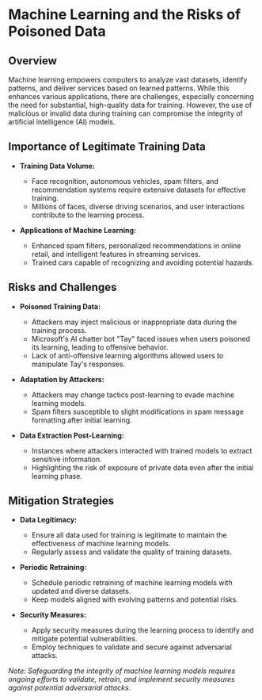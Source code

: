 # Machine Learning and the Risks of Poisoned Data

## Overview

Machine learning empowers computers to analyze vast datasets, identify patterns, and deliver services based on learned patterns. While this enhances various applications, there are challenges, especially concerning the need for substantial, high-quality data for training. However, the use of malicious or invalid data during training can compromise the integrity of artificial intelligence (AI) models.

## Importance of Legitimate Training Data

- **Training Data Volume:**
	- Face recognition, autonomous vehicles, spam filters, and recommendation systems require extensive datasets for effective training.
	- Millions of faces, diverse driving scenarios, and user interactions contribute to the learning process.

- **Applications of Machine Learning:**
	- Enhanced spam filters, personalized recommendations in online retail, and intelligent features in streaming services.
	- Trained cars capable of recognizing and avoiding potential hazards.

## Risks and Challenges

- **Poisoned Training Data:**
	- Attackers may inject malicious or inappropriate data during the training process.
	- Microsoft's AI chatter bot "Tay" faced issues when users poisoned its learning, leading to offensive behavior.
	- Lack of anti-offensive learning algorithms allowed users to manipulate Tay's responses.

- **Adaptation by Attackers:**
	- Attackers may change tactics post-learning to evade machine learning models.
	- Spam filters susceptible to slight modifications in spam message formatting after initial learning.

- **Data Extraction Post-Learning:**
	- Instances where attackers interacted with trained models to extract sensitive information.
	- Highlighting the risk of exposure of private data even after the initial learning phase.

## Mitigation Strategies

- **Data Legitimacy:**
	- Ensure all data used for training is legitimate to maintain the effectiveness of machine learning models.
	- Regularly assess and validate the quality of training datasets.

- **Periodic Retraining:**
	- Schedule periodic retraining of machine learning models with updated and diverse datasets.
	- Keep models aligned with evolving patterns and potential risks.

- **Security Measures:**
	- Apply security measures during the learning process to identify and mitigate potential vulnerabilities.
	- Employ techniques to validate and secure against adversarial attacks.

*Note: Safeguarding the integrity of machine learning models requires ongoing efforts to validate, retrain, and implement security measures against potential adversarial attacks.*
